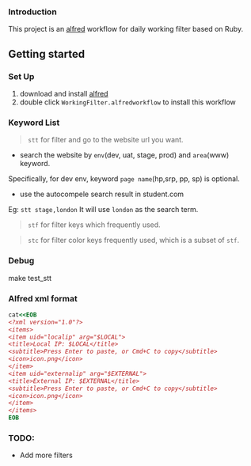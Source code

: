 ### Introduction

This project is an [alfred](https://www.alfredapp.com/) workflow for daily working filter based on Ruby.

## Getting started
### Set Up

1. download and install [alfred](https://www.alfredapp.com/)
2. double click `WorkingFilter.alfredworkflow` to install this workflow


### Keyword List

> `stt` for filter and go to the website url you want.
- search the website by `env`(dev, uat, stage, prod) and `area`(www) keyword.

Specifically, for dev env, keyword `page name`(hp,srp, pp, sp) is optional.

- use the autocompele search result in student.com

Eg: `stt stage,london`
It will use `london` as the search term. 


> `stf` for filter keys which frequently used.


> `stc` for filter color keys frequently used, which is a subset of `stf`.

### Debug

make test_stt

### Alfred xml format
```ruby
cat<<EOB
<?xml version="1.0"?>
<items>
<item uid="localip" arg="$LOCAL">
<title>Local IP: $LOCAL</title>
<subtitle>Press Enter to paste, or Cmd+C to copy</subtitle>
<icon>icon.png</icon>
</item>
<item uid="externalip" arg="$EXTERNAL">
<title>External IP: $EXTERNAL</title>
<subtitle>Press Enter to paste, or Cmd+C to copy</subtitle>
<icon>icon.png</icon>
</item>
</items>
EOB
```

### TODO:

* Add more filters
